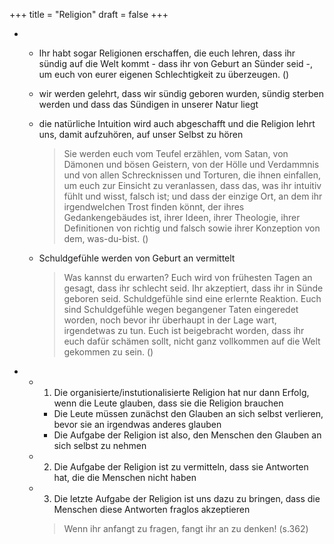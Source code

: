 +++
title = "Religion"
draft = false
+++

-   -   Ihr habt sogar Religionen erschaffen, die euch lehren, dass ihr sündig auf die Welt kommt - dass ihr von Geburt an Sünder seid -, um euch von eurer eigenen Schlechtigkeit zu überzeugen. ()

    -   wir werden gelehrt, dass wir sündig geboren wurden, sündig sterben werden und dass das Sündigen in unserer Natur liegt

    -   die natürliche Intuition wird auch abgeschafft und die Religion lehrt uns, damit aufzuhören, auf unser Selbst zu hören

        > Sie werden euch vom Teufel erzählen, vom Satan, von Dämonen und bösen Geistern, von der Hölle und Verdammnis und von allen Schrecknissen und Torturen, die ihnen einfallen, um euch zur Einsicht zu veranlassen, dass das, was ihr intuitiv fühlt und wisst, falsch ist; und dass der einzige Ort, an dem ihr irgendwelchen Trost finden könnt, der ihres Gedankengebäudes ist, ihrer Ideen, ihrer Theologie, ihrer Definitionen von richtig und falsch sowie ihrer Konzeption von dem, was-du-bist. ()

    -   Schuldgefühle werden von Geburt an vermittelt

        > Was kannst du erwarten? Euch wird von frühesten Tagen an gesagt, dass ihr schlecht seid. Ihr akzeptiert, dass ihr in Sünde geboren seid. Schuldgefühle sind eine erlernte Reaktion. Euch sind Schuldgefühle wegen begangener Taten eingeredet worden, noch bevor ihr überhaupt in der Lage wart, irgendetwas zu tun. Euch ist beigebracht worden, dass ihr euch dafür schämen sollt, nicht ganz vollkommen auf die Welt gekommen zu sein. ()

-   -   1) Die organisierte/instutionalisierte Religion hat nur dann Erfolg, wenn die Leute glauben, dass sie die Religion brauchen
        -   Die Leute müssen zunächst den Glauben an sich selbst verlieren, bevor sie an irgendwas anderes glauben
        -   Die Aufgabe der Religion ist also, den Menschen den Glauben an sich selbst zu nehmen

    -   2) Die Aufgabe der Religion ist zu vermitteln, dass sie Antworten hat, die die Menschen nicht haben

    -   3) Die letzte Aufgabe der Religion ist uns dazu zu bringen, dass die Menschen diese Antworten fraglos akzeptieren

        > Wenn ihr anfangt zu fragen, fangt ihr an zu denken! (s.362)